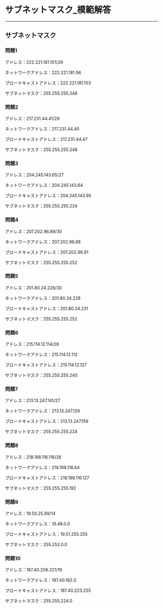 # サブネットマスク_模範解答

---

## サブネットマスク

### 問題1

アドレス：222.221.181.101/29

ネットワークアドレス：222.221.181.96

ブロードキャストアドレス：222.221.181.103

サブネットマスク：255.255.255.248

### 問題2

アドレス：217.231.44.41/29

ネットワークアドレス：217.231.44.40

ブロードキャストアドレス：217.231.44.47

サブネットマスク：255.255.255.248

### 問題3

アドレス：204.245.143.65/27

ネットワークアドレス：204.245.143.64

ブロードキャストアドレス：204.245.143.95

サブネットマスク：255.255.255.224

### 問題4

アドレス：207.202.96.89/30

ネットワークアドレス：207.202.96.88

ブロードキャストアドレス：207.202.96.91

サブネットマスク：255.255.255.252

### 問題5

アドレス：201.80.24.228/30

ネットワークアドレス：201.80.24.228

ブロードキャストアドレス：201.80.24.231

サブネットマスク：255.255.255.252

### 問題6

アドレス：215.114.12.114/28

ネットワークアドレス：215.114.12.112

ブロードキャストアドレス：215.114.12.127

サブネットマスク：255.255.255.240

### 問題7

アドレス：213.13.247.141/27

ネットワークアドレス：213.13.247.128

ブロードキャストアドレス：213.13.247.159

サブネットマスク：255.255.255.224

### 問題8

アドレス：218.198.116.116/26

ネットワークアドレス：218.198.116.64

ブロードキャストアドレス：218.198.116.127

サブネットマスク：255.255.255.192

### 問題9

アドレス：19.50.25.99/14

ネットワークアドレス：19.48.0.0

ブロードキャストアドレス：19.51.255.255

サブネットマスク：255.252.0.0

### 問題10

アドレス：187.40.206.221/19

ネットワークアドレス：187.40.192.0

ブロードキャストアドレス：187.40.223.255

サブネットマスク：255.255.224.0
